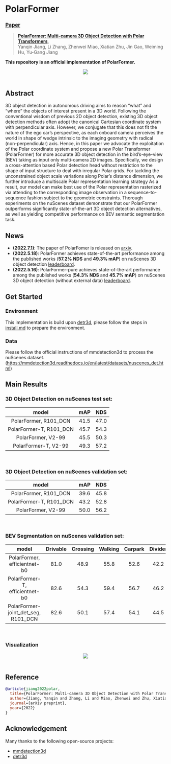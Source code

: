 # PolarFormer
<!-- TODO update the url to v2 -->
### [Paper](https://arxiv.org/abs/2206.15398)
> [**PolarFormer: Multi-camera 3D Object Detection
with Polar Transformers**](https://arxiv.org/abs/2206.15398),            
> Yanqin Jiang, Li Zhang, Zhenwei Miao, Xiatian Zhu, Jin Gao, Weiming Hu, Yu-Gang Jiang      

**This repository is an official implementation of PolarFormer.**
<div align="center">
  <img src="figs/pipeline.png"/>
</div><br/>

## Abstract

3D object detection in autonomous driving aims to reason “what” and “where” the objects of interest present in a 3D world. Following the conventional wisdom of previous 2D object detection, existing 3D object detection methods often adopt the canonical Cartesian coordinate system with perpendicular axis. However, we conjugate that this does not fit the nature of the ego car’s perspective, as each onboard camera perceives the world in shape of wedge intrinsic to the imaging geometry with radical (non-perpendicular) axis. Hence, in this paper we advocate the exploitation of the Polar coordinate system and propose a new Polar Transformer (PolarFormer) for more accurate 3D object detection in the bird’s-eye-view (BEV) taking as input only multi-camera 2D images. Specifically, we design a cross-attention based Polar detection head without restriction to the shape of input structure to deal with irregular Polar grids. For tackling the unconstrained object scale variations along Polar’s distance dimension, we further introduce a multiscale Polar representation learning strategy As a result, our model can make best use of the Polar representation rasterized via attending to the corresponding image observation in a sequence-to-sequence fashion subject to the geometric constraints. Thorough experiments on the nuScenes dataset demonstrate that our PolarFormer outperforms significantly state-of-the-art 3D object detection alternatives, as well as yielding competitive performance on BEV semantic segmentation task.

## News
<!-- TODO update the url to v2 -->
- **(2022.7.1)**: The paper of PolarFomer is released on [arxiv](https://arxiv.org/abs/2206.15398).<br>
- **(2022.5.18)**: PolarFormer achieves state-of-the-art performance among the published works (**57.2% NDS** and **49.3% mAP**) on nuScenes 3D object detection [leaderboard](https://www.nuscenes.org/object-detection?externalData=all&mapData=no&modalities=Camera).<br>
- **(2022.5.16)**: PolarFormer-pure achieves state-of-the-art performance among the published works (**54.3% NDS** and **45.7% mAP**) on nuScenes 3D object detection (without external data) [leaderboard](https://www.nuscenes.org/object-detection?externalData=all&mapData=no&modalities=Camera).

## Get Started

### Environment
This implementation is build upon  [detr3d](https://github.com/WangYueFt/detr3d/blob/main/README.md), please follow the steps in [install.md](./docs/install.md) to prepare the environment.

### Data
Please follow the official instructions of mmdetection3d to process the nuScenes dataset.(https://mmdetection3d.readthedocs.io/en/latest/datasets/nuscenes_det.html)

## Main Results

### 3D Object Detection on nuScenes test set:
| model | mAP      | NDS     |
|:--------:|:----------:|:---------:|
PolarFormer, R101_DCN |41.5 |47.0 |
PolarFormer-T, R101_DCN|45.7 |54.3 |
PolarFormer, V2-99 |45.5 |50.3|
PolarFormer-T, V2-99 | 49.3|57.2|
<br>

### 3D Object Detection on nuScenes validation set:
| model | mAP      | NDS     |
|:--------:|:----------:|:---------:|
PolarFormer, R101_DCN| 39.6| 45.8|
PolarFormer-T, R101_DCN| 43.2| 52.8|
PolarFormer, V2-99 |50.0 |56.2 |
<br>

### BEV Segmentation on nuScenes validation set:
| model | Drivable   | Crossing     | Walking    | Carpark     | Divider   |
|:--------:|:----------:|:---------:|:---------:|:---------:|:---------:|
PolarFormer, efficientnet-b0 | 81.0 | 48.9 | 55.8 | 52.6 | 42.2 |
PolarFormer-T, efficientnet-b0 | 82.6 | 54.3 | 59.4 | 56.7 | 46.2 |
PolarFormer-joint_det_seg, R101_DCN| 82.6 | 50.1 | 57.4 | 54.1 | 44.5 |
<br>

### Visualization
<div align="center">
  <img src="figs/visualization.png"/>
</div><br/>

## Reference
```bibtex   
@article{jiang2022polar,
  title={PolarFormer: Multi-camera 3D Object Detection with Polar Transformers},
  author={Jiang, Yanqin and Zhang, Li and Miao, Zhenwei and Zhu, Xiatian and Gao, Jin and Hu, Weiming and Jiang, Yu-Gang},
  journal={arXiv preprint},
  year={2022}
}
```

## Acknowledgement
Many thanks to the following open-source projects:
* [mmdetection3d](https://github.com/open-mmlab/mmdetection3d)
* [detr3d](https://github.com/WangYueFt/detr3d)